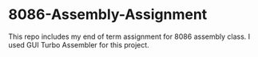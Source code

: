 # 8086-Assembly-Assignment
This repo includes my end of term assignment for 8086 assembly class. I used GUI Turbo Assembler for this project.
